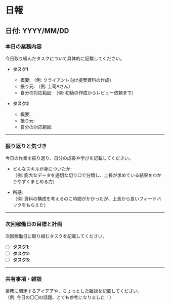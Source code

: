 # 日報

## 日付: YYYY/MM/DD

### 本日の業務内容
今日取り組んだタスクについて具体的に記載してください。

- **タスク1**
  - 概要: （例: クライアント向け提案資料の作成）
  - 振り元: （例: 上司Aさん）
  - 自分の対応範囲: （例: 初稿の作成からレビュー依頼まで）

- **タスク2**
  - 概要:  
  - 振り元:  
  - 自分の対応範囲:  

---

### 振り返りと気づき
今日の作業を振り返り、自分の成長や学びを記載してください。

- どんなスキルが身についたか:  
  （例: 膨大なデータを適切な切り口で分類し、上長が求めている結果をわかりやすくまとめる力）

- 所感:  
  （例: 資料の構成を考えるのに時間がかかったが、上長から良いフィードバックをもらえた）

---

### 次回稼働日の目標と計画
次回稼働日に取り組むタスクを記載してください。

- [ ] **タスク1**:  
- [ ] **タスク2**:  
- [ ] **タスク3**:  

---

### 共有事項・雑談
業務に関連するアイデアや、ちょっとした雑談を記載してください。  
（例: 今日の〇〇の話題、とても参考になりました！）
